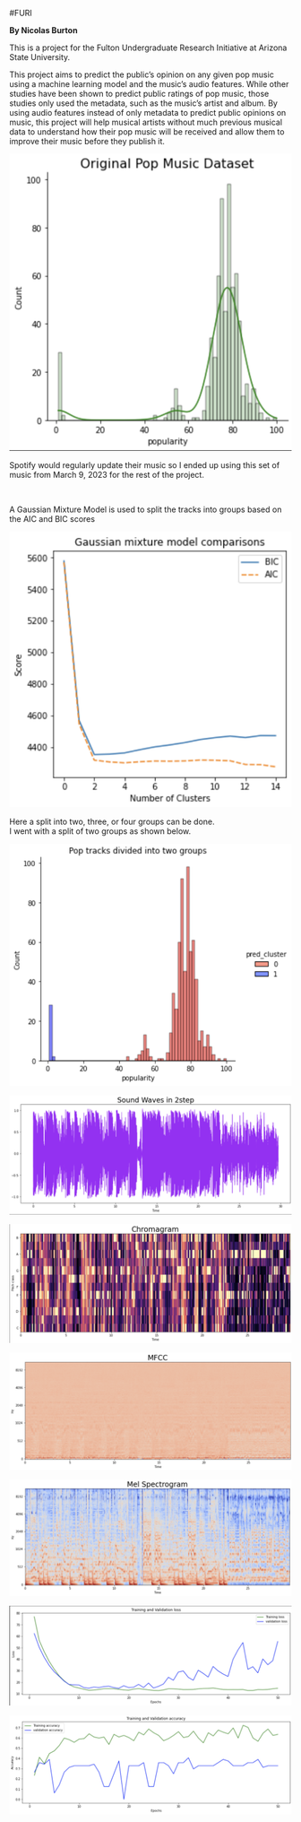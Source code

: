 
#FURI
<p><b>By Nicolas Burton</b></p>

<p>This is a project for the Fulton Undergraduate Research Initiative at Arizona State University.</p>
<p>This project aims to predict the public’s opinion on any given pop music using a machine learning model and the music’s audio features. While other studies have been shown to predict public ratings of pop music, those studies only used the metadata, such as the music’s artist and album. By using audio features instead of only metadata to predict public opinions on music, this project will help musical artists without much previous musical data to understand how their pop music will be received and allow them to improve their music before they publish it.</p>

<p align="center">
  <img src="./images/Screenshot%202023-05-24%20174856.png?raw=true">
</p>

<p>Spotify would regularly update their music so I ended up using this set of music from March 9, 2023 for the rest of the project.</p><br>
<p>A Gaussian Mixture Model is used to split the tracks into groups based on the AIC and BIC scores</p>

<p align="center">
  <img src="./images/Screenshot%202023-05-24%20175005.png?raw=true">
</p>

<p>Here a split into two, three, or four groups can be done.<br> I went with a split of two groups as shown below.</p>

<p align="center">
  <img src="./images/Screenshot%202023-05-24%20175058.png?raw=true">
</p>


<title>Features of the tracks</title>

<p align="center">
  <img src="./images/Screenshot%202023-05-24%20175232.png?raw=true">
</p>

<p align="center">
  <img src="./images/Screenshot%202023-05-24%20175455.png?raw=true">
</p>

<p align="center">
  <img src="./images/Screenshot%202023-05-24%20175548.png?raw=true">
</p>

<p align="center">
  <img src="./images/Screenshot%202023-05-24%20175603.png?raw=true">
</p>

<p align="center">
  <img src="./images/Screenshot%202023-05-24%20175629.png?raw=true">
</p>

<p align="center">
  <img src="./images/Screenshot%202023-05-24%20175644.png?raw=true">
</p>
